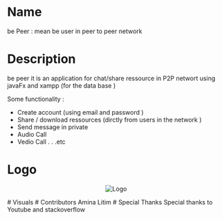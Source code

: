 # Name
 be Peer : mean be user in peer to peer network 
# Description
be peer it is an   application for chat/share ressource in P2P networt using javaFx and xampp (for the data base )

Some functionality :
- Create account (using email and password )
- Share / download ressources (dirctly from users in the network )
- Send message in private
- Audio Call
- Vedio Call
.
.
.etc
# Logo 
<p align="center">
<img src="https://user-images.githubusercontent.com/43831107/105761575-9e700d80-5f53-11eb-9da2-d2d1a21971a5.png"  title="Logo">
</p>
# Visuals
# Contributors
 Amina Litim
# Special Thanks
Special thanks to Youtube and stackoverflow
